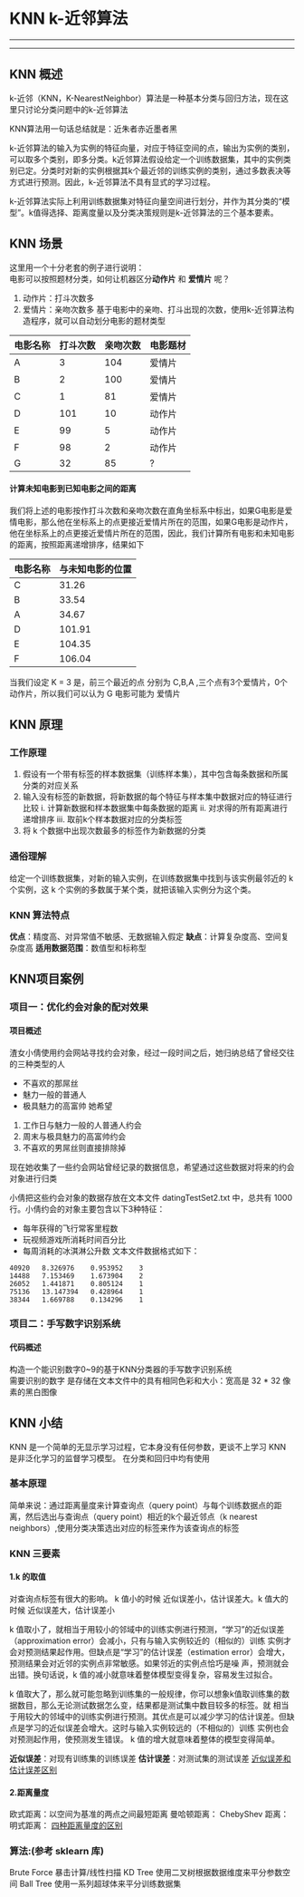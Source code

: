 # KNN k-近邻算法
*****

*****
## KNN 概述
k-近邻（KNN，K-NearestNeighbor）算法是一种基本分类与回归方法，现在这里只讨论分类问题中的k-近邻算法  

KNN算法用一句话总结就是：近朱者赤近墨者黑  

k-近邻算法的输入为实例的特征向量，对应于特征空间的点，输出为实例的类别，可以取多个类别，即多分类。k近邻算法假设给定一个训练数据集，其中的实例类别已定。分类时对新的实例根据其k个最近邻的训练实例的类别，通过多数表决等方式进行预测。因此，k-近邻算法不具有显式的学习过程。

k-近邻算法实际上利用训练数据集对特征向量空间进行划分，并作为其分类的“模型”。k值得选择、距离度量以及分类决策规则是k-近邻算法的三个基本要素。

## KNN 场景
这里用一个十分老套的例子进行说明：  
电影可以按照题材分类，如何让机器区分**动作片** 和 **爱情片** 呢？
1. 动作片：打斗次数多
2. 爱情片：亲吻次数多
基于电影中的亲吻、打斗出现的次数，使用k-近邻算法构造程序，就可以自动划分电影的题材类型

|电影名称|打斗次数|亲吻次数|电影题材|
|---|----|-----|-----|
|A|3|104|爱情片|
|B|2|100|爱情片|
|C|1|81|爱情片|
|D|101|10|动作片|
|E|99|5|动作片|
|F|98|2|动作片|
|G|32|85|?|

#### 计算未知电影到已知电影之间的距离
我们将上述的电影按作打斗次数和亲吻次数在直角坐标系中标出，如果G电影是爱情电影，那么他在坐标系上的点更接近爱情片所在的范围，如果G电影是动作片，他在坐标系上的点更接近爱情片所在的范围，因此，我们计算所有电影和未知电影的距离，按照距离递增排序，结果如下  

|电影名称|与未知电影的位置|
|-------|---------------|
|C|31.26|
|B|33.54|
|A|34.67|
|D|101.91|
|E|104.35|
|F|106.04|

当我们设定 K = 3 是，前三个最近的点 分别为 C,B,A ,三个点有3个爱情片，0个动作片，所以我们可以认为 G 电影可能为 爱情片

## KNN 原理
### 工作原理
1. 假设有一个带有标签的样本数据集（训练样本集），其中包含每条数据和所属分类的对应关系
2. 输入没有标签的新数据，将新数据的每个特征与样本集中数据对应的特征进行比较
  i. 计算新数据和样本数据集中每条数据的距离
  ii. 对求得的所有距离进行递增排序
  iii. 取前k个样本数据对应的分类标签
3. 将 k 个数据中出现次数最多的标签作为新数据的分类
### 通俗理解
给定一个训练数据集，对新的输入实例，在训练数据集中找到与该实例最邻近的 k 个实例，这 k 个实例的多数属于某个类，就把该输入实例分为这个类。
### KNN 算法特点
**优点**：精度高、对异常值不敏感、无数据输入假定
**缺点**：计算复杂度高、空间复杂度高
**适用数据范围**：数值型和标称型

## KNN项目案例
### 项目一：优化约会对象的配对效果
#### 项目概述
渣女小倩使用约会网站寻找约会对象，经过一段时间之后，她归纳总结了曾经交往的三种类型的人
* 不喜欢的那屌丝
* 魅力一般的普通人
* 极具魅力的高富帅
她希望
1. 工作日与魅力一般的人普通人约会
2. 周末与极具魅力的高富帅约会
3. 不喜欢的男屌丝则直接排除掉

现在她收集了一些约会网站曾经记录的数据信息，希望通过这些数据对将来的约会对象进行归类

小倩把这些约会对象的数据存放在文本文件 datingTestSet2.txt 中，总共有 1000 行。小倩约会的对象主要包含以下3种特征：
* 每年获得的飞行常客里程数
* 玩视频游戏所消耗时间百分比
* 每周消耗的冰淇淋公升数
文本文件数据格式如下：
```
40920	8.326976	0.953952	3
14488	7.153469	1.673904	2
26052	1.441871	0.805124	1
75136	13.147394	0.428964	1
38344	1.669788	0.134296	1
```
### 项目二：手写数字识别系统
#### 代码概述
构造一个能识别数字0~9的基于KNN分类器的手写数字识别系统  
需要识别的数字 是存储在文本文件中的具有相同色彩和大小：宽高是 32 * 32 像素的黑白图像
## KNN 小结
KNN 是一个简单的无显示学习过程，它本身没有任何参数，更谈不上学习
KNN 是非泛化学习的监督学习模型。 在分类和回归中均有使用
### 基本原理
简单来说：通过距离量度来计算查询点（query point）与每个训练数据点的距离，然后选出与查询点（query point）相近的k个最近邻点（k nearest neighbors）,使用分类决策选出对应的标签来作为该查询点的标签
### KNN 三要素
#### 1.k 的取值
   对查询点标签有很大的影响。 k 值小的时候 近似误差小，估计误差大。k 值大的时候 近似误差大，估计误差小
   
   k 值取小了，就相当于用较小的邻域中的训练实例进行预测，“学习”的近似误差（approximation error）会减小，只有与输入实例较近的（相似的）训练    实例才会对预测结果起作用。但缺点是“学习”的估计误差（estimation error）会增大，预测结果会对近邻的实例点非常敏感。如果邻近的实例点恰巧是噪     声，预测就会出错。换句话说，k 值的减小就意味着整体模型变得复杂，容易发生过拟合。
   
   k 值取大了，那么就可能忽略到训练集的一般规律，你可以想象k值取训练集的数据数目，那么无论测试数据怎么变，结果都是测试集中数目较多的标签。就     相当于用较大的邻域中的训练实例进行预测。其优点是可以减少学习的估计误差。但缺点是学习的近似误差会增大。这时与输入实例较远的（不相似的）训练     实例也会对预测起作用，使预测发生错误。 k 值的增大就意味着整体的模型变得简单。
   
   **近似误差**：对现有训练集的训练误差
   **估计误差**：对测试集的测试误差
   [近似误差和估计误差区别](https://www.zhihu.com/question/60793482)
   
#### 2.距离量度
   欧式距离：以空间为基准的两点之间最短距离
   曼哈顿距离：
   ChebyShev 距离：
   明式距离：
   [四种距离量度的区别](https://blog.csdn.net/jerry81333/article/details/52632687)

### 算法:(参考 sklearn 库)
Brute Force 暴击计算/线性扫描
KD Tree 使用二叉树根据数据维度来平分参数空间
Ball Tree 使用一系列超球体来平分训练数据集

   
   
